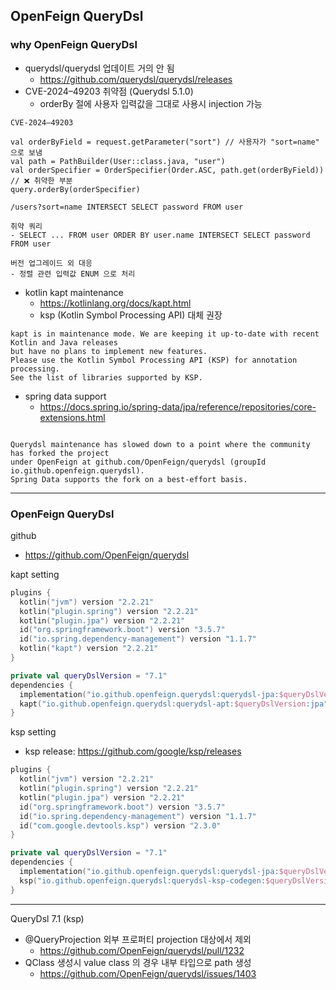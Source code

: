 ## OpenFeign QueryDsl

### why OpenFeign QueryDsl
- querydsl/querydsl 업데이트 거의 안 됨
  - https://github.com/querydsl/querydsl/releases
- CVE-2024–49203 취약점 (Querydsl 5.1.0)
  - orderBy 절에 사용자 입력값을 그대로 사용시 injection 가능

```
CVE-2024–49203

val orderByField = request.getParameter("sort") // 사용자가 "sort=name" 으로 보냄
val path = PathBuilder(User::class.java, "user")
val orderSpecifier = OrderSpecifier(Order.ASC, path.get(orderByField)) // ❌ 취약한 부분
query.orderBy(orderSpecifier)

/users?sort=name INTERSECT SELECT password FROM user

취약 쿼리
- SELECT ... FROM user ORDER BY user.name INTERSECT SELECT password FROM user

버전 업그레이드 외 대응
- 정렬 관련 입력값 ENUM 으로 처리
```
- kotlin kapt maintenance
  - https://kotlinlang.org/docs/kapt.html
  - ksp (Kotlin Symbol Processing API) 대체 권장
```
kapt is in maintenance mode. We are keeping it up-to-date with recent Kotlin and Java releases 
but have no plans to implement new features. 
Please use the Kotlin Symbol Processing API (KSP) for annotation processing. 
See the list of libraries supported by KSP.
```
- spring data support
  - https://docs.spring.io/spring-data/jpa/reference/repositories/core-extensions.html
```

Querydsl maintenance has slowed down to a point where the community has forked the project 
under OpenFeign at github.com/OpenFeign/querydsl (groupId io.github.openfeign.querydsl). 
Spring Data supports the fork on a best-effort basis.
```

---

### OpenFeign QueryDsl

github
- https://github.com/OpenFeign/querydsl

kapt setting
```kotlin
plugins {
  kotlin("jvm") version "2.2.21"
  kotlin("plugin.spring") version "2.2.21"
  kotlin("plugin.jpa") version "2.2.21"
  id("org.springframework.boot") version "3.5.7"
  id("io.spring.dependency-management") version "1.1.7"
  kotlin("kapt") version "2.2.21"
}

private val queryDslVersion = "7.1"
dependencies {
  implementation("io.github.openfeign.querydsl:querydsl-jpa:$queryDslVersion")
  kapt("io.github.openfeign.querydsl:querydsl-apt:$queryDslVersion:jpa")
}
```

ksp setting
- ksp release: https://github.com/google/ksp/releases
```kotlin
plugins {
  kotlin("jvm") version "2.2.21"
  kotlin("plugin.spring") version "2.2.21"
  kotlin("plugin.jpa") version "2.2.21"
  id("org.springframework.boot") version "3.5.7"
  id("io.spring.dependency-management") version "1.1.7"
  id("com.google.devtools.ksp") version "2.3.0"
}

private val queryDslVersion = "7.1"
dependencies {
  implementation("io.github.openfeign.querydsl:querydsl-jpa:$queryDslVersion")
  ksp("io.github.openfeign.querydsl:querydsl-ksp-codegen:$queryDslVersion")
}
```

---

QueryDsl 7.1 (ksp)
- @QueryProjection 외부 프로퍼티 projection 대상에서 제외
  - https://github.com/OpenFeign/querydsl/pull/1232
- QClass 생성시 value class 의 경우 내부 타입으로 path 생성
  - https://github.com/OpenFeign/querydsl/issues/1403


